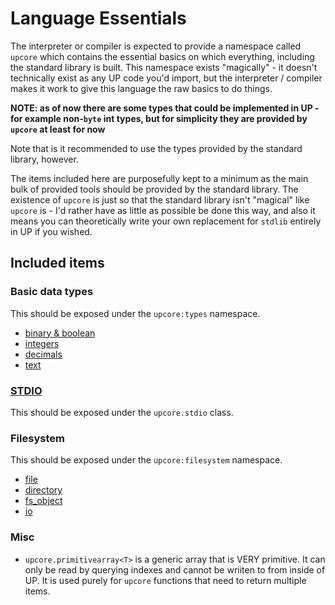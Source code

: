 # Language Essentials

The interpreter or compiler is expected to provide a namespace called `upcore` which contains the essential basics on which everything, including the standard library is built. This namespace exists "magically" - it doesn't technically exist as any UP code you'd import, but the interpreter / compiler makes it work to give this language the raw basics to do things.

**NOTE: as of now there are some types that could be implemented in UP - for example non-`byte` int types, but for simplicity they are provided by `upcore` at least for now**

Note that is it recommended to use the types provided by the standard library, however.

The items included here are purposefully kept to a minimum as the main bulk of provided tools should be provided by the standard library. The existence of `upcore` is just so that the standard library isn't "magical" like `upcore` is - I'd rather have as little as possible be done this way, and also it means you can theoretically write your own replacement for `stdlib` entirely in UP if you wished.

## Included items

### Basic data types

This should be exposed under the `upcore:types` namespace.

- [binary & boolean](https://github.com/up-lang/spec/blob/master/essentials/basic_types/binary.md)
- [integers](https://github.com/up-lang/spec/blob/master/essentials/basic_types/integers.md)
- [decimals](https://github.com/up-lang/spec/blob/master/essentials/basic_types/decimals.md)
- [text](https://github.com/up-lang/spec/blob/master/essentials/basic_types/text.md)

### [STDIO](https://github.com/up-lang/spec/blob/master/essentials/stdio.md)

This should be exposed under the `upcore.stdio` class.

### Filesystem

This should be exposed under the `upcore:filesystem` namespace.

- [file](https://github.com/up-lang/spec/blob/master/essentials/filesystem/file.md)
- [directory](https://github.com/up-lang/spec/blob/master/essentials/filesystem/directory.md)
- [fs_object](https://github.com/up-lang/spec/blob/master/essentials/filesystem/fs_object.md)
- [io](https://github.com/up-lang/spec/blob/master/essentials/filesystem/io.md)

### Misc

- `upcore.primitivearray<T>` is a generic array that is VERY primitive. It can only be read by querying indexes and cannot be wriiten to from inside of UP. It is used purely for `upcore` functions that need to return multiple items.
